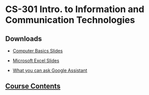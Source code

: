 # CS-301 Intro. to Information and Communication Technologies

## Downloads

- [Computer Basics Slides](../computer-basics/index.md)

- [Microsoft Excel Slides](../ms-excel/index.md)

- [What you can ask Google Assistant](../google/docs/google-assistant.md)

## [Course Contents](course-contents.md)
